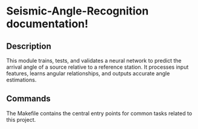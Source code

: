 # Seismic-Angle-Recognition documentation!

## Description

This module trains, tests, and validates a neural network to predict the arrival angle of a source relative to a reference station. It processes input features, learns angular relationships, and outputs accurate angle estimations.

## Commands

The Makefile contains the central entry points for common tasks related to this project.

